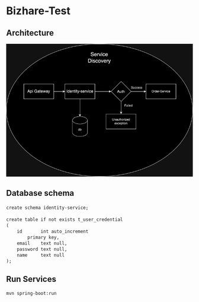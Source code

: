 # Bizhare-Test

## Architecture
![Architecture](/image/bizshare-test.jpg "Architecture")

## Database schema

```
create schema identity-service;

create table if not exists t_user_credential
(
    id       int auto_increment
        primary key,
    email    text null,
    password text null,
    name     text null
);
```

## Run Services
```
mvn spring-boot:run
```